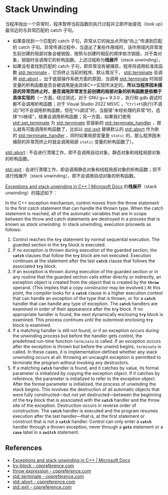 # Stack Unwinding

当程序抛出一个异常时，程序暂停当前函数的执行过程并立即开始查找（look up）最邻近的与异常匹配的 catch 子句。

- 如果查找到一个匹配的 catch 子句，异常从它的抛出点开始“向上”传递到匹配的 catch 子句。异常传递过程中，当退出了某些作用域时，该作用域内异常发生前创建的局部对象会被销毁，按照与创建时相反的顺序依次销毁，对于类对象，销毁时会调用它的析构函数。上述过程称为**栈展开**（stack unwinding）。
- 如果没有查找到匹配的 catch 子句，即异常没有被捕获，程序将调用标准库函数 [std::terminate](https://en.cppreference.com/w/cpp/error/terminate) ，它将终止当前的程序。默认情况下，  [std::terminate](https://en.cppreference.com/w/cpp/error/terminate) 会调用 [std::abort](https://en.cppreference.com/w/cpp/utility/program/abort) 。出于底层操作系统方面的原因，当调用 [std::terminate](https://en.cppreference.com/w/cpp/error/terminate) 时局部变量的析构函数是否会被调用是由具体C++实现所决定的。**所以当程序因未捕获的异常而终止时，是否调用异常发生前创建的局部对象的析构函数是依赖于具体实现的**（一方面，经过测试，对于 GNU g++ 9.3.0 ，执行和 gdb 调试时都不会调用析构函数；对于 Visual Studio 2022 MSVC ，“`Ctrl+F5`执行(不调试)”时不会调用析构函数，但在“`F5`调试”时，当报错“未经处理的异常”时，选择“`F5`继续”，结果会调用析构函数；另一方面，如果我们使用 [std::set_terminate](https://en.cppreference.com/w/cpp/error/set_terminate) 为 [std::terminate](https://en.cppreference.com/w/cpp/error/terminate) 安装新的 [std::terminate_handler](https://en.cppreference.com/w/cpp/error/terminate_handler) ，那么就有可能调用析构函数了，比如以 [std::exit](https://en.cppreference.com/w/cpp/utility/program/exit) 替换默认的 [std::abort](https://en.cppreference.com/w/cpp/utility/program/abort) 作为新的 [std::terminate_handler](https://en.cppreference.com/w/cpp/error/terminate_handler) ，同时如果局部变量是 `static` 的，那么程序因未捕获的异常而终止时就会调用局部 `static` 变量的析构函数了）。



[std::abort](https://en.cppreference.com/w/cpp/utility/program/abort) : 不会进行清理工作，即不会调用自动对象，静态对象和线程局部对象的析构函数。

[std::exit](https://en.cppreference.com/w/cpp/utility/program/exit) : 会进行清理工作，即会调用静态对象和线程局部对象的析构函数；但不进行栈展开（stack unwinding），即不会调用自动对象的析构函数。



[Exceptions and stack unwinding in C++ | Microsoft Docs](https://docs.microsoft.com/en-us/cpp/cpp/exceptions-and-stack-unwinding-in-cpp?view=msvc-170) 的**栈展开**（stack unwinding）的描述如下：

In the C++ exception mechanism, control moves from the throw statement to the first catch statement that can handle the thrown type. When the catch statement is reached, all of the automatic variables that are in scope between the throw and catch statements are destroyed in a process that is known as *stack unwinding*. In stack unwinding, execution proceeds as follows:

1. Control reaches the **`try`** statement by normal sequential execution. The guarded section in the **`try`** block is executed.
2. If no exception is thrown during execution of the guarded section, the **`catch`** clauses that follow the **`try`** block are not executed. Execution continues at the statement after the last **`catch`** clause that follows the associated **`try`** block.
3. If an exception is thrown during execution of the guarded section or in any routine that the guarded section calls either directly or indirectly, an exception object is created from the object that is created by the **`throw`** operand. (This implies that a copy constructor may be involved.) At this point, the compiler looks for a **`catch`** clause in a higher execution context that can handle an exception of the type that is thrown, or for a **`catch`** handler that can handle any type of exception. The **`catch`** handlers are examined in order of their appearance after the **`try`** block. If no appropriate handler is found, the next dynamically enclosing **`try`** block is examined. This process continues until the outermost enclosing **`try`** block is examined.
4. If a matching handler is still not found, or if an exception occurs during the unwinding process but before the handler gets control, the predefined run-time function `terminate` is called. If an exception occurs after the exception is thrown but before the unwind begins, `terminate` is called. In these cases, it is implementation-defined whether any stack unwinding occurs at all: throwing an uncaught exception is permitted to terminate the program without invoking any destructors.
5. If a matching **`catch`** handler is found, and it catches by value, its formal parameter is initialized by copying the exception object. If it catches by reference, the parameter is initialized to refer to the exception object. After the formal parameter is initialized, the process of unwinding the stack begins. This involves the destruction of all automatic objects that were fully constructed—but not yet destructed—between the beginning of the **`try`** block that is associated with the **`catch`** handler and the throw site of the exception. Destruction occurs in reverse order of construction. The **`catch`** handler is executed and the program resumes execution after the last handler—that is, at the first statement or construct that is not a **`catch`** handler. Control can only enter a **`catch`** handler through a thrown exception, never through a **`goto`** statement or a **`case`** label in a **`switch`** statement.



## References

- [Exceptions and stack unwinding in C++ | Microsoft Docs](https://docs.microsoft.com/en-us/cpp/cpp/exceptions-and-stack-unwinding-in-cpp?view=msvc-170)
- [try-block - cppreference.com](https://en.cppreference.com/w/cpp/language/try_catch)
- [throw expression - cppreference.com](https://en.cppreference.com/w/cpp/language/throw)
-  [std::terminate - cppreference.com](https://en.cppreference.com/w/cpp/error/terminate)
- [std::abort - cppreference.com](https://en.cppreference.com/w/cpp/utility/program/abort) 
- [std::exit - cppreference.com](https://en.cppreference.com/w/cpp/utility/program/exit)

